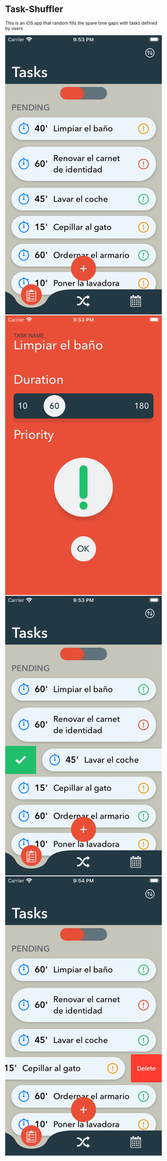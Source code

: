 # Task-Shuffler
This is an iOS app that random fills the spare time gaps with tasks defined by users

![](screenshot1.png)
![](screenshot2.png)
![](screenshot3.png)
![](screenshot4.png)
